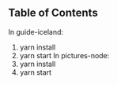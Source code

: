 ## Table of Contents
In guide-iceland:
  1. yarn install
  2. yarn start
In pictures-node:
  1. yarn install
  2. yarn start